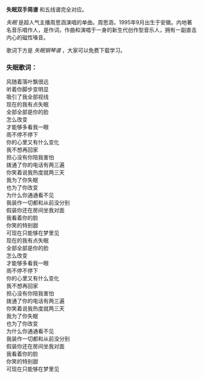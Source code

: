 

**失眠双手简谱** 和五线谱完全对应。

_失眠_
是超人气主播周思涵演唱的单曲。周思涵，1995年9月出生于安徽。内地著名音乐唱作人，是作词，作曲和演唱于一身的新生代创作型音乐人，拥有一副直击内心的磁性嗓音。

歌词下方是 _失眠钢琴谱_ ，大家可以免费下载学习。

### 失眠歌词：

风随着落叶飘很远  
听着你脚步变明显  
吸引了我全部视线  
现在的我有点失眠  
全部全部是你的脸  
怎么改变  
才能够多看我一眼  
雨不停不停下  
你的心里又有什么变化  
我不想再回家  
担心没有你陪我害怕  
拨通了你的电话有两三遍  
你笑着说我热度就两三天  
我为了你失眠  
也为了你改变  
为什么你通通看不见  
我装作一切都和从前没分别  
假装你还在房间坐我对面  
我看着你的脸  
你笑的特别甜  
可现在只能够在梦里见  
现在的我有点失眠  
全部全部是你的脸  
怎么改变  
才能够多看我一眼  
雨不停不停下  
你的心里又有什么变化  
我不想再回家  
担心没有你陪我害怕  
拨通了你的电话有两三遍  
你笑着说我热度就两三天  
我为了你失眠  
也为了你改变  
为什么你通通看不见  
我装作一切都和从前没分别  
假装你还在房间坐我对面  
我看着你的脸  
你笑的特别甜  
可现在只能够在梦里见

